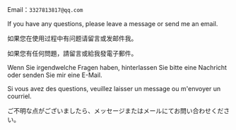 Email：`3327813817@qq.com`

If you have any questions, please leave a message or send me an email.

如果您在使用过程中有问题请留言或发邮件我。

如果您有任何問題，請留言或給我發電子郵件。

Wenn Sie irgendwelche Fragen haben, hinterlassen Sie bitte eine Nachricht oder senden Sie mir eine E-Mail.

Si vous avez des questions, veuillez laisser un message ou m'envoyer un courriel.

ご不明な点がございましたら、メッセージまたはメールにてお問い合わせください。
